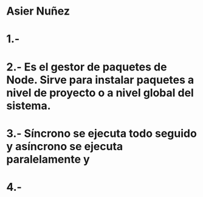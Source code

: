 # Asier Nuñez
# 1.-
# 2.- Es el gestor de paquetes de Node. Sirve para instalar paquetes a nivel de proyecto o a nivel global del sistema.
# 3.- Síncrono se ejecuta todo seguido y asíncrono se ejecuta paralelamente y
# 4.-
#
